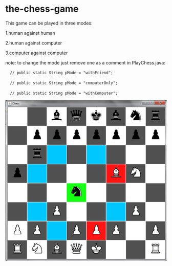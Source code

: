 # the-chess-game

This game can be played in three modes:

  1.human against human
  
  2.human against computer
  
  3.computer against computer
	
note: to change the mode just remove one as a comment in PlayChess.java:

      // public static String pMode = "withFriend";
      
      // public static String pMode = "computerOnly";	
      
      // public static String pMode = "withComputer";

![alt text](https://github.com/shubham134/the-chess-game/blob/master/chess-snapshot.PNG)
